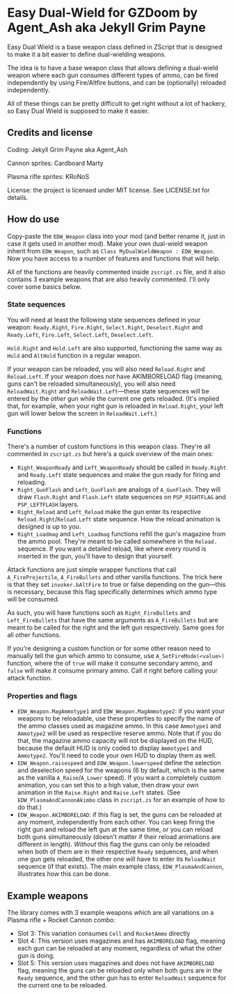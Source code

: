 # Easy Dual-Wield for GZDoom by Agent_Ash aka Jekyll Grim Payne

Easy Dual Wield is a base weapon class defined in ZScript that is designed to make it a bit easier to define dual-wielding weapons.

The idea is to have a base weapon class that allows defining a dual-wield weapon where each gun consumes different types of ammo, can be fired independently by using Fire/Altfire buttons, and can be (optionally) reloaded independently.

All of these things can be pretty difficult to get right without a lot of hackery, so Easy Dual Wield is supposed to make it easier.

## Credits and license

Coding: Jekyll Grim Payne aka Agent_Ash

Cannon sprites: Cardboard Marty

Plasma rifle sprites: KRoNoS

License: the project is licensed under MIT license. See LICENSE.txt for details.

## How do use

Copy-paste the `EDW_Weapon` class into your mod (and better rename it, just in case it gets used in another mod). Make your own dual-wield weapon inherit from `EDW_Weapon`, such as `Class MyDualWieldWeapon : EDW_Weapon`. Now you have access to a number of features and functions that will help.

All of the functions are heavily commented inside `zscript.zs` file, and it also contains 3 example weapons that are also heavily commented. I'll only cover some basics below.

### State sequences

You will need at least the following state sequences defined in your weapon: `Ready.Right`, `Fire.Right`, `Select.Right`, `Deselect.Right` and `Ready.Left`, `Fire.Left`, `Select.Left`, `Deselect.Left`.

`Hold.Right` and `Hold.Left` are also supported, functioning the same way as `Hold` and `AltHold` function in a regular weapon.

If your weapon can be reloaded, you will also need `Reload.Right` and `Reload.Left`. If your weapon does *not* have AKIMBORELOAD flag (meaning, guns can't be reloaded simultaneously), you will also need `ReloadWait.Right` and `ReloadWait.Left`—these state sequences will be entered by the *other* gun while the current one gets reloaded. (It's implied that, for example, when your right gun is reloaded in `Reload.Right`, your left gun will lower below the screen in `ReloadWait.Left`.)

### Functions

There's a number of custom functions in this weapon class. They're all commented in `zscript.zs` but here's a quick overview of the main ones:

* `Right_WeaponReady` and `Left_WeaponReady` should be called in `Ready.Right` and `Ready.Left` state sequences and make the gun ready for firing and reloading.
* `Right_GunFlash` and `Left_GunFlash` are analogs of `A_GunFlash`. They will draw `Flash.Right` and `Flash.Left` state sequences on `PSP_RIGHTFLAG` and `PSP_LEFTFLASH` layers.
* `Right_Reload` and `Left_Reload` make the gun enter its respective `Reload.Right`/`Reload.Left` state sequence. How the reload animation is designed is up to you.
* `Right_Loadmag` and `Left_Loadmag` functions refill the gun's magazine from the ammo pool. They're meant to be called somewhere in the `Reload.` sequence. If you want a detailed reload, like where every round is inserted in the gun, you'll have to design that yourself.

Attack functions are just simple wrapper functions that call `A_FireProjectile`, `A_FireBullets` and other vanilla functions. The trick here is that they set `invoker.bAltFire` to true or false depending on the gun—this is necessary, because this flag specifically determines which ammo type will be consumed.

As such, you will have functions such as `Right_FireBullets` and `Left_FireBullets` that have the same arguments as `A_FireBullets` but are meant to be called for the right and the left gun respectively. Same goes for all other functions.

If you're designing a custom function or for some other reason need to manually tell the gun which ammo to consume, use `A_SetFireMode(<value>)` function, where the <value> of `true` will make it consume secondary ammo, and `false` will make it consume primary ammo. Call it right before calling your attack function.

### Properties and flags

* `EDW_Weapon.MagAmmotype1` and `EDW_Weapon.MagAmmotype2`: if you want your weapons to be reloadable, use these properties to specify the name of the ammo classes used as magazine ammo. In this case `Ammotype1` and `Ammotype2` will be used as respective reserve ammo. Note that if you do that, the magazine ammo capacity will not be displayed on the HUD, because the default HUD is only coded to display `Ammotype1` and `Ammotype2`. You'll need to code your own HUD to display them as well.
* `EDW_Weapon.raisespeed` and `EDW_Weapon.lowerspeed` define the selection and deselection speed for the weapons (6 by default, which is the same as the vanilla `A_Raise`/`A_Lower` speed). If you want a completely custom animation, you can set this to a high value, then draw your own animation in the `Raise.Right` and `Raise.Left` states. (See `EDW_PlasmaAndCannonAkimbo` class in `zscript.zs` for an example of how to do that.)
* `EDW_Weapon.AKIMBORELOAD`: if this flag is set, the guns can be reloaded at any moment, independently from each other. You can keep firing the right gun and reload the left gun at the same time, or you can reload both guns simultaneously (doesn't matter if their reload animations are different in length). *Without* this flag the guns can only be reloaded when both of them are in their respective `Ready` sequences, and when one gun gets reloaded, the other one will have to enter its `ReloadWait` sequence (if that exists). The main example class, `EDW_PlasmaAndCannon`, illustrates how this can be done.

## Example weapons

The library comes with 3 example weapons which are all variations on a Plasma rifle + Rocket Cannon combo:

* Slot 3: This variation consumes `Cell` and `RocketAmmo` directly
* Slot 4: This version uses magazines and has `AKIMBORELOAD` flag, meaning each gun can be reloaded at any moment, regardless of what the other gun is doing.
* Slot 5: This version uses magazines and does not have `AKIMBORELOAD` flag, meaning the guns can be reloaded only when both guns are in the `Ready` sequence, and the other gun has to enter `ReloadWait` sequence for the current one to be reloaded.
